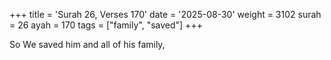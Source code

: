 +++
title = 'Surah 26, Verses 170'
date = '2025-08-30'
weight = 3102
surah = 26
ayah = 170
tags = ["family", "saved"]
+++

So We saved him and all of his family,